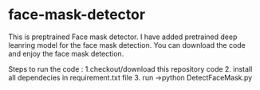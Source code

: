 # face-mask-detector

This is preptrained Face mask detector. I have added pretrained deep leanring model for the face mask detection. You can download the code and enjoy the face mask detection.

Steps to run the code :
1.checkout/download this repository code
2. install all dependecies in requirement.txt file
3. run ->python DetectFaceMask.py

